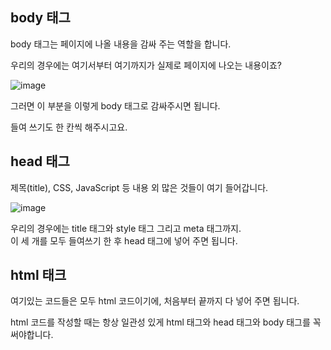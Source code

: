 ## body 태그

body 태그는 페이지에 나올 내용을 감싸 주는 역할을 합니다.

우리의 경우에는 여기서부터 여기까지가 실제로 페이지에 나오는 내용이죠?

![image](https://user-images.githubusercontent.com/64893709/131303684-c6466ad5-b3b4-4cb4-a270-df6653bd8b84.png)

그러면 이 부분을 이렇게 body 태그로 감싸주시면 됩니다.

들여 쓰기도 한 칸씩 해주시고요.

## head 태그

제목(title), CSS, JavaScript 등 내용 외 많은 것들이 여기 들어갑니다.

![image](https://user-images.githubusercontent.com/64893709/131304043-e050c305-caae-46ed-a2d1-b469edbd012b.png)

우리의 경우에는 title 태그와 style 태그 그리고 meta 태그까지.   
이 세 개를 모두 들여쓰기 한 후 head 태그에 넣어 주면 됩니다.

## html 태크

여기있는 코드들은 모두 html 코드이기에, 처음부터 끝까지 다 넣어 주면 됩니다.

html 코드를 작성할 때는 항상 일관성 있게 html 태그와 head 태그와 body 태그를 꼭 써야합니다.
